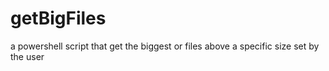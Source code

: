 # getBigFiles
a powershell script that get the biggest or files above a specific size set by the user
